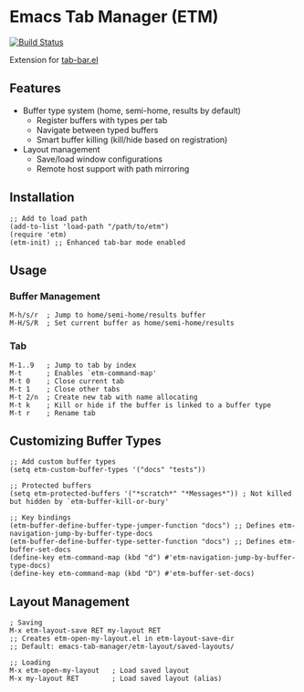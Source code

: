 <!-- ---
!-- Timestamp: 2025-02-26 16:36:29
!-- Author: ywatanabe
!-- File: /home/ywatanabe/.dotfiles/.emacs.d/lisp/emacs-tab-manager/README.md
!-- --- -->

# Emacs Tab Manager (ETM)

[![Build Status](https://github.com/ywatanabe1989/emacs-tab-manager/workflows/tests/badge.svg)](https://github.com/ywatanabe1989/emacs-header-footer/actions)

Extension for [tab-bar.el](https://github.com/emacs-mirror/emacs/blob/master/lisp/tab-bar.el)

## Features
  - Buffer type system (home, semi-home, results by default)
    - Register buffers with types per tab
    - Navigate between typed buffers
    - Smart buffer killing (kill/hide based on registration)
  - Layout management
    - Save/load window configurations
    - Remote host support with path mirroring

## Installation

```elisp
;; Add to load path
(add-to-list 'load-path "/path/to/etm")
(require 'etm)
(etm-init) ;; Enhanced tab-bar mode enabled
```

## Usage

### Buffer Management
```elisp
M-h/s/r  ; Jump to home/semi-home/results buffer
M-H/S/R  ; Set current buffer as home/semi-home/results
```

### Tab 
```elisp
M-1..9   ; Jump to tab by index
M-t      ; Enables `etm-command-map'
M-t 0    ; Close current tab
M-t 1    ; Close other tabs
M-t 2/n  ; Create new tab with name allocating
M-t k    ; Kill or hide if the buffer is linked to a buffer type
M-t r    ; Rename tab
```

## Customizing Buffer Types

```elisp
;; Add custom buffer types
(setq etm-custom-buffer-types '("docs" "tests"))

;; Protected buffers
(setq etm-protected-buffers '("*scratch*" "*Messages*")) ; Not killed but hidden by `etm-buffer-kill-or-bury'

;; Key bindings
(etm-buffer-define-buffer-type-jumper-function "docs") ;; Defines etm-navigation-jump-by-buffer-type-docs
(etm-buffer-define-buffer-type-setter-function "docs") ;; Defines etm-buffer-set-docs
(define-key etm-command-map (kbd "d") #'etm-navigation-jump-by-buffer-type-docs)
(define-key etm-command-map (kbd "D") #'etm-buffer-set-docs)
```

## Layout Management

```elisp
; Saving
M-x etm-layout-save RET my-layout RET
;; Creates etm-open-my-layout.el in etm-layout-save-dir
;; Default: emacs-tab-manager/etm-layout/saved-layouts/

;; Loading
M-x etm-open-my-layout   ; Load saved layout
M-x my-layout RET        ; Load saved layout (alias)
```

<!-- EOF -->